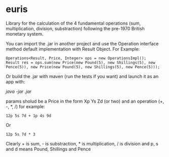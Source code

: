 # euris

Library for the calculation of the 4 fundamental operations (sum, multiplication, division, substraction) following the pre-1970 British monetary system.

You can import the .jar in another project and use the Operation interface method default implementation with Result Object. For Example:

    Operations<Result, Price, Integer> ops = new OperationsImpl();
    Result res = ops.sum(new Price(new Pound(5), new Shillings(5), new Pence(5)), new Price(new Pound(5), new Shillings(5), new Pence(5)));

Or build the .jar with maven (run the tests if you want) and launch it as an app with:

  <i>java -jar <jarname>.jar <params></i>
  
params sholud be a Price in the form Xp Ys Zd (or two) and an operation (+, -, *, /) for example:
  
    12p 5s 7d + 1p 4s 9d

Or

    12p 5s 7d * 3
  
Clearly + is sum, - is substraction, * is multiplication, / is division and p, s and d means Pound, Shillings and Pence
